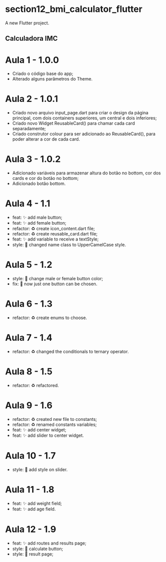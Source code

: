 # section12_bmi_calculator_flutter

A new Flutter project.

## Calculadora IMC

# Aula 1 - 1.0.0
- Criado o código base do app;
- Alterado alguns parâmetros do Theme.

# Aula 2 - 1.0.1
- Criado novo arquivo input_page.dart para criar o design da página principal, com dois containers superiores, um central e dois inferiores;
- Criado novo Widget ReusableCard() para chamar cada card separadamente;
- Criado construtor colour para ser adicionado ao ReusableCard(), para poder alterar a cor de cada card.

# Aula 3 - 1.0.2
- Adicionado variáveis para armazenar altura do botão no bottom, cor dos cards e cor do botão no bottom;
- Adicionado botão bottom.

# Aula 4 - 1.1
- feat: ✨ add male button;
- feat: ✨ add female button;
- refactor: ♻️ create icon_content.dart file;
- refactor: ♻️ create reusable_card.dart file;
- feat: ✨ add variable to receive a textStyle;
- style: 🎨 changed name class to UpperCamelCase style.

# Aula 5 - 1.2
- style: 💄 change male or female button color;
- fix: 🐛 now just one button can be chosen.

# Aula 6 - 1.3
- refactor: ♻️ create enums to choose.

# Aula 7 - 1.4
- refactor: ♻️ changed the conditionals to ternary operator.

# Aula 8 - 1.5
- refactor: ♻️ refactored.

# Aula 9 - 1.6
- refactor: ♻️ created new file to constants;
- refactor: ♻️ renamed constants variables;
- feat: ✨ add center widget;
- feat: ✨ add slider to center widget.

# Aula 10 - 1.7
- style: 💄 add style on slider.

# Aula 11 - 1.8
- feat: ✨ add weight field;
- feat: ✨ add age field.

# Aula 12 - 1.9
- feat: ✨ add routes and results page;
- style: 💄 calculate button;
- style: 💄 result page;